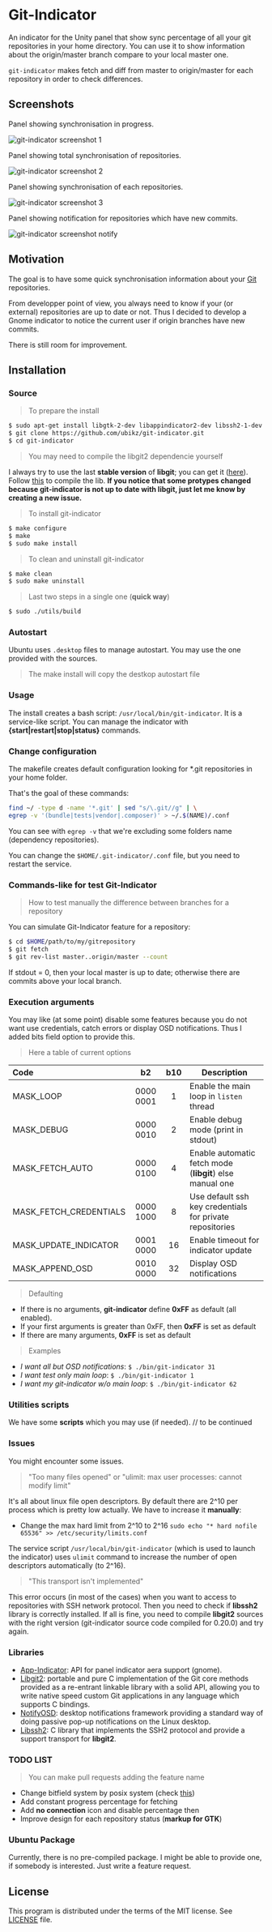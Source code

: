 # Git-Indicator

An indicator for the Unity panel that show sync percentage of all your git repositories in your home directory. You can use it to show information about the origin/master branch compare to your local master one.

`git-indicator` makes fetch and diff from master to origin/master for each repository in order to check differences.

## Screenshots

Panel showing synchronisation in progress.

![git-indicator screenshot 1](https://github.com/UbikZ/git-indicator/blob/gh-pages/img/git_indicator_3.png "git-indicator screenshot 1")

Panel showing total synchronisation of repositories.

![git-indicator screenshot 2](https://github.com/UbikZ/git-indicator/blob/gh-pages/img/git_indicator_2.png "git-indicator screenshot 2")

Panel showing synchronisation of each repositories.

![git-indicator screenshot 3](https://github.com/UbikZ/git-indicator/blob/gh-pages/img/git_indicator.png "git-indicator screenshot 3")

Panel showing notification for repositories which have new commits.

![git-indicator screenshot notify](https://github.com/UbikZ/git-indicator/blob/gh-pages/img/git_indicator_notify.png "git-indicator screenshot notify")



## Motivation

The goal is to have some quick synchronisation information about your [Git](http://www.git-scm.com/) repositories.

From developper point of view, you always need to know if your (or external) repositories are up to date or not. Thus I decided to develop a Gnome indicator to notice the current user if origin branches have new commits.

There is still room for improvement.

## Installation

### Source
> To prepare the install

```bash
$ sudo apt-get install libgtk-2-dev libappindicator2-dev libssh2-1-dev libgit2-dev libnotify-dev
$ git clone https://github.com/ubikz/git-indicator.git
$ cd git-indicator
```

> You may need to compile the libgit2 dependencie yourself

I always try to use the last **stable version** of **libgit**; you can get it ([here](https://github.com/libgit2/libgit2/releases)).
Follow [this](https://github.com/libgit2/libgit2) to compile the lib.
**If you notice that some protypes changed because git-indicator is not up to date with libgit, just let me know by creating a new issue.**

> To install git-indicator

```bash
$ make configure
$ make
$ sudo make install
```

> To clean and uninstall git-indicator

```bash
$ make clean
$ sudo make uninstall
```

> Last two steps in a single one (**quick way**)

```bash
$ sudo ./utils/build
```

### Autostart

Ubuntu uses `.desktop` files to manage autostart. You may use the one provided
with the sources.
> The make install will copy the destkop autostart file

### Usage

The install creates a bash script: `/usr/local/bin/git-indicator`. It is a service-like script.
You can manage the indicator with **{start|restart|stop|status}** commands.

### Change configuration

The makefile creates default configuration looking for *.git repositories in your home folder.

That's the goal of these commands:
```bash
find ~/ -type d -name '*.git' | sed "s/\.git//g" | \
egrep -v '(bundle|tests|vendor|.composer)' > ~/.$(NAME)/.conf
```

You can see with `egrep -v` that we're excluding some folders name (dependency repositories).

You can change the `$HOME/.git-indicator/.conf` file, but you need to restart the service.

### Commands-like for test Git-Indicator
> How to test manually the difference between branches for a repository

You can simulate Git-Indicator feature for a repository:
```bash
$ cd $HOME/path/to/my/gitrepository
$ git fetch
$ git rev-list master..origin/master --count
```

If stdout = 0, then your local master is up to date; otherwise there are commits above your local branch.

### Execution arguments

You may like (at some point) disable some features because you do not want use credentials, catch errors or display OSD notifications.
Thus I added bits field option to provide this.

> Here a table of current options

| Code                   | b2         | b10    | Description
|:-------- |:--------:|:--------:| -------- 
| MASK_LOOP              | 0000 0001  | 1      | Enable the main loop in `listen` thread
| MASK_DEBUG             | 0000 0010  | 2      | Enable debug mode (print in stdout)
| MASK_FETCH_AUTO        | 0000 0100  | 4      | Enable automatic fetch mode (**libgit**) else manual one
| MASK_FETCH_CREDENTIALS | 0000 1000  | 8      | Use default ssh key credentials for private repositories
| MASK_UPDATE_INDICATOR  | 0001 0000  | 16     | Enable timeout for indicator update
| MASK_APPEND_OSD        | 0010 0000  | 32     | Display OSD notifications

> Defaulting

* If there is no arguments, **git-indicator** define **0xFF** as default (all enabled).
* If your first arguments is greater than 0xFF, then **0xFF** is set as default
* If there are many arguments, **0xFF** is set as default

> Examples

* *I want all but OSD notifications*: `$ ./bin/git-indicator 31`
* *I want test only main loop*: `$ ./bin/git-indicator 1`
* *I want my git-indicator w/o main loop*: `$ ./bin/git-indicator 62`

### Utilities scripts

We have some **scripts** which you may use (if needed).
// to be continued

### Issues

You might encounter some issues.

> "Too many files opened" or "ulimit: max user processes: cannot modify limit"

It's all about linux file open descriptors. By default there are 2^10 per process which
is pretty low actually. We have to increase it **manually**:
* Change the max hard limit from 2^10 to 2^16 ```sudo echo "* hard nofile 65536" >> /etc/security/limits.conf```

The service script ```/usr/local/bin/git-indicator``` (which is used to launch the indicator) uses ```ulimit```
command to increase the number of open descriptors automatically (to 2^16).

> "This transport isn't implemented"

This error occurs (in most of the cases) when you want to access to repositories with SSH network protocol.
Then you need to check if **libssh2** library is correctly installed. If all is fine, you need to compile **libgit2**
sources with the right version (git-indicator source code compiled for 0.20.0) and try again.

### Libraries

* [App-Indicator](https://wiki.ubuntu.com/DesktopExperienceTeam/ApplicationIndicators): API for panel indicator aera support (gnome).
* [Libgit2](https://libgit2.github.com/): portable and pure C implementation of the Git core methods provided as a re-entrant linkable library with a solid API, allowing you to write native speed custom Git applications in any language which supports C bindings.
* [NotifyOSD](https://wiki.ubuntu.com/NotifyOSD): desktop notifications framework providing a standard way of doing passive pop-up notifications on the Linux desktop.
* [Libssh2](http://www.libssh2.org/): C library that implements the SSH2 protocol and provide a support transport for **libgit2**.

### TODO LIST
> You can make pull requests adding the feature name

* Change bitfield system by posix system (check [this](http://www.gnu.org/software/libc/manual/html_node/Getopt.html))
* Add constant progress percentage for fetching
* Add **no connection** icon and disable percentage then
* Improve design for each repository status (**markup for GTK**)

### Ubuntu Package

Currently, there is no pre-compiled package. I might be able to provide one, if
somebody is interested. Just write a feature request.

## License

This program is distributed under the terms of the MIT license. See
[LICENSE](https://github.com/UbikZ/git-indicator/blob/master/LICENSE) file.
